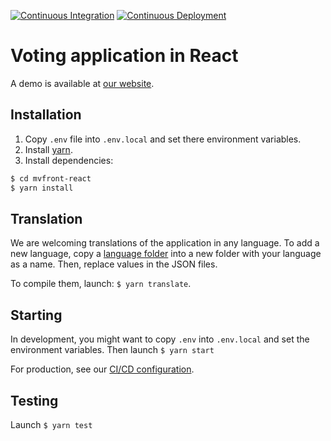 [![Continuous Integration](https://circleci.com/gh/MieuxVoter/mvfront-react.svg?style=svg)](https://circleci.com/gh/MieuxVoter/mvfront-react)
[![Continuous Deployment](https://api.netlify.com/api/v1/badges/021c39c6-1018-4e3f-98e2-f808b4ea8f6d/deploy-status)](https://app.netlify.com/sites/epic-nightingale-99f910/deploys)

# Voting application in React

A demo is available at [our website](http://demo.mieuxvoter.fr/).

## Installation

1. Copy `.env` file into `.env.local` and set there environment variables.
2. Install [yarn](https://classic.yarnpkg.com/en/docs/install/#debian-stable).
3. Install dependencies:
```bash
$ cd mvfront-react
$ yarn install
```

## Translation

We are welcoming translations of the application in any language.
To add a new language, copy a [language folder](./public/locale/i18n/en/) into a new folder with your language as a name.
Then, replace values in the JSON files. 

To compile them, launch: `$ yarn translate`.
## Starting


In development, you might want to copy `.env` into `.env.local` and set the environment variables. Then launch `$ yarn start`

For production, see our [CI/CD configuration](https://github.com/MieuxVoter/continuous-integration).

## Testing

Launch `$ yarn test`
